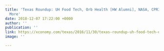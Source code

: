 ```yaml
---
title: 'Texas Roundup: UH Food Tech, Orb Health [HW Alumni], NASA, CPRIT Grants, &
  More'
date: 2018-12-07 17:22:00 +0000
author: ''
publication: ''
link: https://xconomy.com/texas/2016/11/30/texas-roundup-uh-food-tech-orb-health-nasa-cprit-grants-more/
image: ''

---
```

